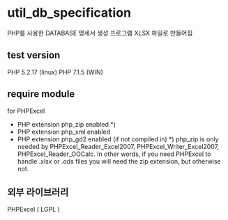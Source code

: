 # util_db_specification
PHP를 사용한 DATABASE 명세서 생성 프로그램
XLSX 파일로 만들어짐

## test version
PHP 5.2.17 (linux)
PHP 7.1.5 (WIN)

## require module
for PHPExcel
* PHP extension php_zip enabled *)
* PHP extension php_xml enabled
* PHP extension php_gd2 enabled (if not compiled in)
*) php_zip is only needed by PHPExcel_Reader_Excel2007, PHPExcel_Writer_Excel2007,
   PHPExcel_Reader_OOCalc. In other words, if you need PHPExcel to handle .xlsx or .ods
   files you will need the zip extension, but otherwise not.

## 외부 라이브러리
PHPExcel ( LGPL )

